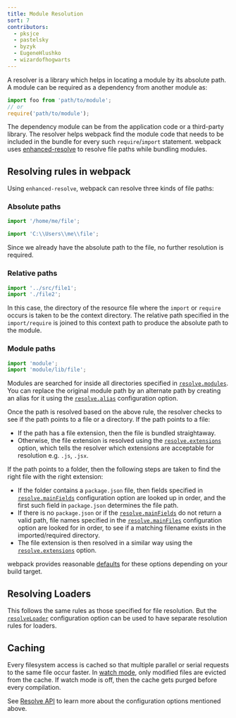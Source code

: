 ```yaml
---
title: Module Resolution
sort: 7
contributors:
  - pksjce
  - pastelsky
  - byzyk
  - EugeneHlushko
  - wizardofhogwarts
---
```


A resolver is a library which helps in locating a module by its absolute path.
A module can be required as a dependency from another module as:

```js
import foo from 'path/to/module';
// or
require('path/to/module');
```

The dependency module can be from the application code or a third-party library. The resolver helps
webpack find the module code that needs to be included in the bundle for every such `require`/`import` statement.
webpack uses [enhanced-resolve](https://github.com/webpack/enhanced-resolve) to resolve file paths while bundling modules.


## Resolving rules in webpack

Using `enhanced-resolve`, webpack can resolve three kinds of file paths:


### Absolute paths

```js
import '/home/me/file';

import 'C:\\Users\\me\\file';
```

Since we already have the absolute path to the file, no further resolution is required.


### Relative paths

```js
import '../src/file1';
import './file2';
```

In this case, the directory of the resource file where the `import` or `require` occurs is taken to be the context directory. The relative path specified in the `import/require` is joined to this context path to produce the absolute path to the module.


### Module paths

```js
import 'module';
import 'module/lib/file';
```

Modules are searched for inside all directories specified in [`resolve.modules`](/configuration/resolve/#resolvemodules).
You can replace the original module path by an alternate path by creating an alias for it using the [`resolve.alias`](/configuration/resolve/#resolvealias) configuration option.

Once the path is resolved based on the above rule, the resolver checks to see if the path points to a file or a directory. If the path points to a file:

- If the path has a file extension, then the file is bundled straightaway.
- Otherwise, the file extension is resolved using the [`resolve.extensions`](/configuration/resolve/#resolveextensions) option, which tells the resolver which extensions are acceptable for resolution e.g. `.js`, `.jsx`.

If the path points to a folder, then the following steps are taken to find the right file with the right extension:

- If the folder contains a `package.json` file, then fields specified in [`resolve.mainFields`](/configuration/resolve/#resolvemainfields) configuration option are looked up in order, and the first such field in `package.json` determines the file path.
- If there is no `package.json` or if the [`resolve.mainFields`](/configuration/resolve/#resolvemainfields) do not return a valid path, file names specified in the [`resolve.mainFiles`](/configuration/resolve/#resolvemainfiles) configuration option are looked for in order, to see if a matching filename exists in the imported/required directory.
- The file extension is then resolved in a similar way using the [`resolve.extensions`](/configuration/resolve/#resolveextensions) option.

webpack provides reasonable [defaults](/configuration/resolve) for these options depending on your build target.


## Resolving Loaders

This follows the same rules as those specified for file resolution. But the [`resolveLoader`](/configuration/resolve/#resolveloader) configuration option can be used to have separate resolution rules for loaders.


## Caching

Every filesystem access is cached so that multiple parallel or serial requests to the same file occur faster. In [watch mode](/configuration/watch/#watch), only modified files are evicted from the cache. If watch mode is off, then the cache gets purged before every compilation.


See [Resolve API](/configuration/resolve) to learn more about the configuration options mentioned above.
